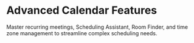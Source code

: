 # Advanced Calendar Features

Master recurring meetings, Scheduling Assistant, Room Finder, and time zone management to streamline complex scheduling needs.
